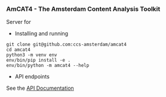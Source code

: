 ### AmCAT4 - The Amsterdam Content Analysis Toolkit

Server for 

* Installing and running

```
git clone git@github.com:ccs-amsterdam/amcat4
cd amcat4
python3 -m venv env
env/bin/pip install -e .
env/bin/python -m amcat4 --help
```

* API endpoints

See the [API Documentation](apidoc.md)
